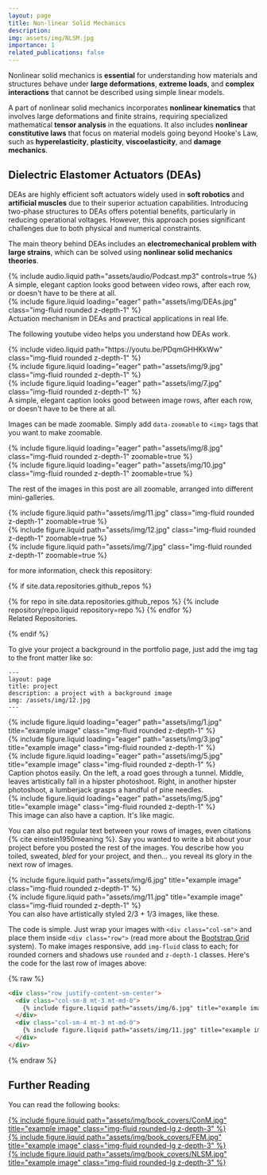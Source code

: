 ```yaml
---
layout: page
title: Non-linear Solid Mechanics
description: 
img: assets/img/NLSM.jpg
importance: 1
related_publications: false
---
```



Nonlinear solid mechanics is **essential** for understanding how materials and structures behave under **large deformations**, **extreme loads**, and **complex interactions** that cannot be described using simple linear models.

A part of nonlinear solid mechanics incorporates **nonlinear kinematics** that involves large deformations and finite strains, requiring specialized mathematical **tensor analysis** in the equations. It also includes **nonlinear constitutive laws** that focus on material models going beyond Hooke's Law, such as **hyperelasticity**, **plasticity**, **viscoelasticity**, and **damage mechanics**.


## Dielectric Elastomer Actuators (DEAs)

DEAs are highly efficient soft actuators widely used in **soft robotics** and **artificial muscles** due to their superior actuation capabilities. Introducing two-phase structures to DEAs offers potential benefits, particularly in reducing operational voltages. However, this approach poses significant challenges due to both physical and numerical constraints.

The main theory behind DEAs includes an **electromechanical problem with large strains**, which can be solved using **nonlinear solid mechanics theories**.

<div class="row justify-content-sm-center">
    <div class="col-sm mt-3 mt-md-0">
        {% include audio.liquid path="assets/audio/Podcast.mp3" controls=true %}
    </div>
</div>
<div class="caption">
    A simple, elegant caption looks good between video rows, after each row, or doesn't have to be there at all.
</div>


<div class="row">
    <div class="col-sm mt-3 mt-md-0">
        {% include figure.liquid loading="eager" path="assets/img/DEAs.jpg" class="img-fluid rounded z-depth-1" %}
    </div>
</div>
<div class="caption">
    Actuation mechanism in DEAs and practical applications in real life.
</div>


The following youtube video helps you understand how DEAs work.
<div class="row">
    <div class="col-sm mt-3 mt-md-0">
        {% include video.liquid path="https://youtu.be/PDqmGHHKkWw" class="img-fluid rounded z-depth-1" %}
    </div>
</div>




<div class="row mt-3">
    <div class="col-sm mt-3 mt-md-0">
        {% include figure.liquid loading="eager" path="assets/img/9.jpg" class="img-fluid rounded z-depth-1" %}
    </div>
    <div class="col-sm mt-3 mt-md-0">
        {% include figure.liquid loading="eager" path="assets/img/7.jpg" class="img-fluid rounded z-depth-1" %}
    </div>
</div>
<div class="caption">
    A simple, elegant caption looks good between image rows, after each row, or doesn't have to be there at all.
</div>

Images can be made zoomable.
Simply add `data-zoomable` to `<img>` tags that you want to make zoomable.

<div class="row mt-3">
    <div class="col-sm mt-3 mt-md-0">
        {% include figure.liquid loading="eager" path="assets/img/8.jpg" class="img-fluid rounded z-depth-1" zoomable=true %}
    </div>
    <div class="col-sm mt-3 mt-md-0">
        {% include figure.liquid loading="eager" path="assets/img/10.jpg" class="img-fluid rounded z-depth-1" zoomable=true %}
    </div>
</div>

The rest of the images in this post are all zoomable, arranged into different mini-galleries.

<div class="row mt-3">
    <div class="col-sm mt-3 mt-md-0">
        {% include figure.liquid path="assets/img/11.jpg" class="img-fluid rounded z-depth-1" zoomable=true %}
    </div>
    <div class="col-sm mt-3 mt-md-0">
        {% include figure.liquid path="assets/img/12.jpg" class="img-fluid rounded z-depth-1" zoomable=true %}
    </div>
    <div class="col-sm mt-3 mt-md-0">
        {% include figure.liquid path="assets/img/7.jpg" class="img-fluid rounded z-depth-1" zoomable=true %}
    </div>
</div>



for more information, check this reposiitory: 

{% if site.data.repositories.github_repos %}

<div class="repositories d-flex flex-wrap flex-md-row flex-column justify-content-between align-items-center">
  {% for repo in site.data.repositories.github_repos %}
    {% include repository/repo.liquid repository=repo %}
  {% endfor %}
</div>
<div class="caption">
    Related Repositories.
</div>

{% endif %}



To give your project a background in the portfolio page, just add the img tag to the front matter like so:

    ---
    layout: page
    title: project
    description: a project with a background image
    img: /assets/img/12.jpg
    ---

<div class="row">
    <div class="col-sm mt-3 mt-md-0">
        {% include figure.liquid loading="eager" path="assets/img/1.jpg" title="example image" class="img-fluid rounded z-depth-1" %}
    </div>
    <div class="col-sm mt-3 mt-md-0">
        {% include figure.liquid loading="eager" path="assets/img/3.jpg" title="example image" class="img-fluid rounded z-depth-1" %}
    </div>
    <div class="col-sm mt-3 mt-md-0">
        {% include figure.liquid loading="eager" path="assets/img/5.jpg" title="example image" class="img-fluid rounded z-depth-1" %}
    </div>
</div>
<div class="caption">
    Caption photos easily. On the left, a road goes through a tunnel. Middle, leaves artistically fall in a hipster photoshoot. Right, in another hipster photoshoot, a lumberjack grasps a handful of pine needles.
</div>
<div class="row">
    <div class="col-sm mt-3 mt-md-0">
        {% include figure.liquid loading="eager" path="assets/img/5.jpg" title="example image" class="img-fluid rounded z-depth-1" %}
    </div>
</div>
<div class="caption">
    This image can also have a caption. It's like magic.
</div>

You can also put regular text between your rows of images, even citations {% cite einstein1950meaning %}.
Say you wanted to write a bit about your project before you posted the rest of the images.
You describe how you toiled, sweated, _bled_ for your project, and then... you reveal its glory in the next row of images.

<div class="row justify-content-sm-center">
    <div class="col-sm-8 mt-3 mt-md-0">
        {% include figure.liquid path="assets/img/6.jpg" title="example image" class="img-fluid rounded z-depth-1" %}
    </div>
    <div class="col-sm-4 mt-3 mt-md-0">
        {% include figure.liquid path="assets/img/11.jpg" title="example image" class="img-fluid rounded z-depth-1" %}
    </div>
</div>
<div class="caption">
    You can also have artistically styled 2/3 + 1/3 images, like these.
</div>

The code is simple.
Just wrap your images with `<div class="col-sm">` and place them inside `<div class="row">` (read more about the <a href="https://getbootstrap.com/docs/4.4/layout/grid/">Bootstrap Grid</a> system).
To make images responsive, add `img-fluid` class to each; for rounded corners and shadows use `rounded` and `z-depth-1` classes.
Here's the code for the last row of images above:

{% raw %}

```html
<div class="row justify-content-sm-center">
  <div class="col-sm-8 mt-3 mt-md-0">
    {% include figure.liquid path="assets/img/6.jpg" title="example image" class="img-fluid rounded z-depth-1" %}
  </div>
  <div class="col-sm-4 mt-3 mt-md-0">
    {% include figure.liquid path="assets/img/11.jpg" title="example image" class="img-fluid rounded z-depth-1" %}
  </div>
</div>
```

{% endraw %}


## Further Reading

You can read the following books:

<div class="row">
  <div class="col-sm-4 mt-3 mt-md-0">
    <a href="https://mohsafaei.github.io/books/Continuum_Mechanics/">
        {% include figure.liquid path="assets/img/book_covers/ConM.jpg" title="example image" class="img-fluid rounded-lg z-depth-3" %}
    </a>
  </div>

  <div class="col-sm-4 mt-3 mt-md-0">
    <a href="https://mohsafaei.github.io/books/FEM/">
        {% include figure.liquid path="assets/img/book_covers/FEM.jpg" title="example image" class="img-fluid rounded-lg z-depth-3" %}
    </a>
  </div>
  <div class="col-sm-4 mt-3 mt-md-0">
    <a href="https://mohsafaei.github.io/books/Nonlinear_Solid_Mechanics/">
        {% include figure.liquid path="assets/img/book_covers/NLSM.jpg" title="example image" class="img-fluid rounded-lg z-depth-3" %}
    </a>
  </div>
</div>